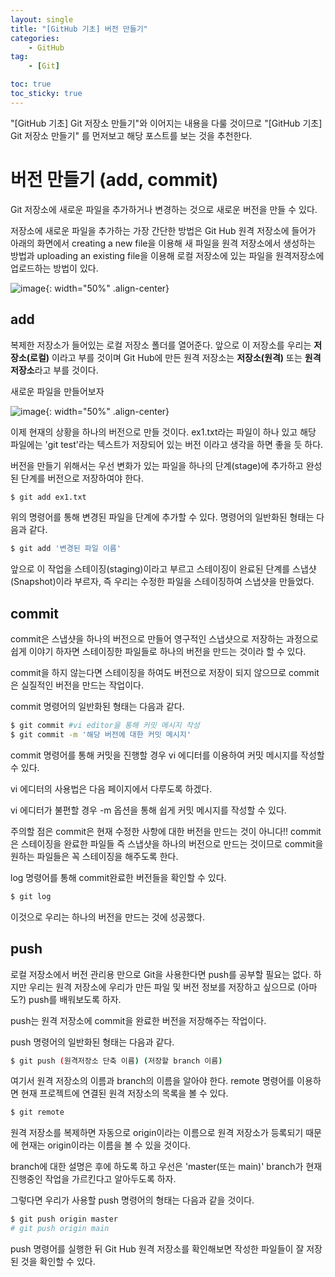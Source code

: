 ```yaml
---
layout: single
title: "[GitHub 기초] 버전 만들기"
categories: 
    - GitHub
tag:
    - [Git]

toc: true
toc_sticky: true
---
```


"[GitHub 기초] Git 저장소 만들기"와 이어지는 내용을 다룰 것이므로 "[GitHub 기초] Git 저장소 만들기" 를 먼저보고 해당 포스트를 보는 것을 추천한다.

# 버전 만들기 (add, commit)

Git 저장소에 새로운 파일을 추가하거나 변경하는 것으로 새로운 버전을 만들 수 있다. 

저장소에 새로운 파일을 추가하는 가장 간단한 방법은 Git Hub 원격 저장소에 들어가 아래의 화면에서 creating a new file을 이용해 새 파일을 원격 저장소에서 생성하는 방법과 uploading an existing file을 이용해 로컬 저장소에 있는 파일을 원격저장소에 업로드하는 방법이 있다. 

![image](https://user-images.githubusercontent.com/79133730/138819087-6c25a795-8dfc-4e11-a33c-010064655df7.png){: width="50%" .align-center}

## add

복제한 저장소가 들어있는 로컬 저장소 폴더를 열어준다. 앞으로 이 저장소를 우리는 **저장소(로컬)** 이라고 부를 것이며 Git Hub에 만든 원격 저장소는 **저장소(원격)** 또는 **원격 저장소**라고 부를 것이다.

새로운 파일을 만들어보자

![image](https://user-images.githubusercontent.com/79133730/138819436-4c4c08ff-05ac-476d-9d27-163833588df6.png){: width="50%" .align-center}

이제 현재의 상황을 하나의 버전으로 만들 것이다. ex1.txt라는 파일이 하나 있고 해당 파일에는 'git test'라는 텍스트가 저장되어 있는 버전 이라고 생각을 하면 좋을 듯 하다.

버전을 만들기 위해서는 우선 변화가 있는 파일을 하나의 단계(stage)에 추가하고 완성된 단계를 버전으로 저장하여야 한다.

```bash
$ git add ex1.txt
```

위의 명령어를 통해 변경된 파일을 단계에 추가할 수 있다. 명령어의 일반화된 형태는 다음과 같다.

```bash
$ git add '변경된 파일 이름'
```

앞으로 이 작업을 스테이징(staging)이라고 부르고 스테이징이 완료된 단계를 스냅샷(Snapshot)이라 부르자, 즉 우리는 수정한 파일을 스테이징하여 스냅샷을 만들었다.

## commit

commit은 스냅샷을 하나의 버전으로 만들어 영구적인 스냅샷으로 저장하는 과정으로 쉽게 이야기 하자면 스테이징한 파일들로 하나의 버전을 만드는 것이라 할 수 있다. 

commit을 하지 않는다면 스테이징을 하여도 버전으로 저장이 되지 않으므로 commit은 실질적인 버전을 만드는 작업이다.

commit 명령어의 일반화된 형태는 다음과 같다.

```bash
$ git commit #vi editor을 통해 커밋 메시지 작성
$ git commit -m '해당 버전에 대한 커밋 메시지'
```

commit 명령어를 통해 커밋을 진행할 경우 vi 에디터를 이용하여 커밋 메시지를 작성할 수 있다.

vi 에디터의 사용법은 다음 페이지에서 다루도록 하겠다. 

vi 에디터가 불편할 경우 -m 옵션을 통해 쉽게 커밋 메시지를 작성할 수 있다.

주의할 점은 commit은 현재 수정한 사항에 대한 버전을 만드는 것이 아니다!! commit은 스테이징을 완료한 파일들 즉 스냅샷을 하나의 버전으로 만드는 것이므로 commit을 원하는 파일들은 꼭 스테이징을 해주도록 한다.

log 명령어를 통해 commit완료한 버전들을 확인할 수 있다.

```bash
$ git log
```

이것으로 우리는 하나의 버전을 만드는 것에 성공했다.

## push

로컬 저장소에서 버전 관리용 만으로 Git을 사용한다면 push를 공부할 필요는 없다. 하지만 우리는 원격 저장소에 우리가 만든 파일 및 버전 정보를 저장하고 싶으므로 (아마도?) push를 배워보도록 하자.

push는 원격 저장소에 commit을 완료한 버전을 저장해주는 작업이다.

push 명령어의 일반화된 형태는 다음과 같다.

```bash
$ git push (원격저장소 단축 이름) (저장할 branch 이름)
```

여기서 원격 저장소의 이름과  branch의 이름을 알아야 한다. remote 명령어를 이용하면 현재 프로젝트에 연결된 원격 저장소의 목록을 볼 수 있다.

```bash
$ git remote
```

원격 저장소를 복제하면 자동으로 origin이라는 이름으로 원격 저장소가 등록되기 때문에 현재는 origin이라는 이름을 볼 수 있을 것이다.

branch에 대한 설명은 후에 하도록 하고 우선은 'master(또는 main)' branch가 현재 진행중인 작업을 가르킨다고 알아두도록 하자. 

그렇다면 우리가 사용할 push 명령어의 형태는 다음과 같을 것이다.

```bash
$ git push origin master
# git push origin main
```

push 명령어를 실행한 뒤 Git Hub 원격 저장소를 확인해보면 작성한 파일들이 잘 저장된 것을 확인할 수 있다.